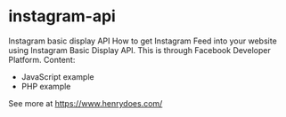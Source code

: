 # instagram-api
Instagram basic display API
How to get Instagram Feed into your website using Instagram Basic Display API. This is through Facebook Developer Platform.
Content:
- JavaScript example
- PHP example

See more at https://www.henrydoes.com/
